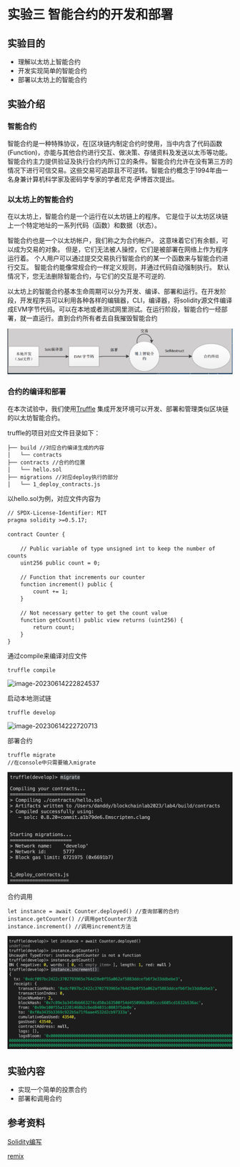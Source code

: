 # 实验三 智能合约的开发和部署

## 实验目的

- 理解以太坊上智能合约
- 开发实现简单的智能合约
- 部署以太坊上的智能合约

## 实验介绍

### 智能合约

智能合约是一种特殊协议，在[区块链内制定合约时使用，当中内含了代码函数 (Function)，亦能与其他合约进行交互、做决策、存储资料及发送以太币等功能。智能合约主力提供验证及执行合约内所订立的条件。智能合约允许在没有第三方的情况下进行可信交易。这些交易可追踪且不可逆转。智能合约概念于1994年由一名身兼计算机科学家及密码学专家的学者尼克·萨博首次提出。

### 以太坊上的智能合约

在以太坊上，智能合约是一个运行在以太坊链上的程序。 它是位于以太坊区块链上一个特定地址的一系列代码（函数）和数据（状态）。

智能合约也是一个以太坊帐户，我们称之为合约帐户。 这意味着它们有余额，可以成为交易的对象。 但是，它们无法被人操控，它们是被部署在网络上作为程序运行着。 个人用户可以通过提交交易执行智能合约的某一个函数来与智能合约进行交互。 智能合约能像常规合约一样定义规则，并通过代码自动强制执行。 默认情况下，您无法删除智能合约，与它们的交互是不可逆的.

以太坊上的智能合约基本生命周期可以分为开发、编译、部署和运行。在开发阶段，开发程序员可以利用各种各样的编辑器，CLI，编译器，将solidity源文件编译成EVM字节代码。可以在本地或者测试网里测试。在运行阶段，智能合约一经部署，就一直运行。直到合约所有者去自我摧毁智能合约

![image-20230610191810440](./fig/lifecycle.png)

### 合约的编译和部署

在本次试验中，我们使用[Truffle](https://trufflesuite.com/docs/truffle/) 集成开发环境可以开发、部署和管理类似区块链的以太坊智能合约。

truffle的项目对应文件目录如下：

```
├── build //对应合约编译生成的内容
│   └── contracts
├── contracts //合约的位置
│   └── hello.sol 
├── migrations //对应deploy执行的部分
│   └── 1_deploy_contracts.js
```



以hello.sol为例，对应文件内容为

```
// SPDX-License-Identifier: MIT
pragma solidity >=0.5.17;

contract Counter {

    // Public variable of type unsigned int to keep the number of counts
    uint256 public count = 0;

    // Function that increments our counter
    function increment() public {
        count += 1;
    }

    // Not necessary getter to get the count value
    function getCount() public view returns (uint256) {
        return count;
    }
}
```

通过compile来编译对应文件

```
truffle compile
```

![image-20230614222824537](/Users/danddy/blockchainlab2023/lab4/fig/compile.png)

启动本地测试链

```
truffle develop
```

![image-20230614222720713](/Users/danddy/blockchainlab2023/lab4/fig/netowrk.png)

部署合约

```
truffle migrate
//在console中只需要输入migrate
```

![image-20230614222112400](./fig/deploy.png)

合约调用

```
let instance = await Counter.deployed() //查询部署的合约
instance.getCounter() //调用getCounter方法
instance.increment() //调用increment方法
```

![image-20230614222447919](./fig/call.png)

## 实验内容

- 实现一个简单的投票合约
- 部署和调用合约

## 参考资料

[Solidity编写](https://docs.soliditylang.org/zh/v0.8.17/introduction-to-smart-contracts.html)

[remix](https://trufflesuite.com/docs/truffle/quickstart/)